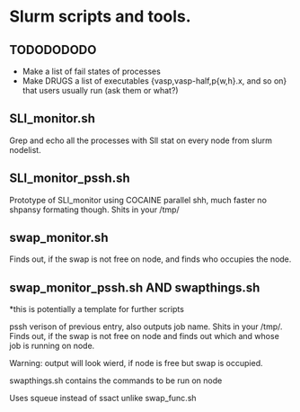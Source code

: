 # Slurm scripts and tools.

## TODODODODO

* Make a list of fail states of processes
* Make DRUGS a list of executables {vasp,vasp-half,p{w,h}.x, and so on} 
that users usually run (ask them or what?)

## SLl_monitor.sh

Grep and echo all the processes with Sll stat on every node from slurm nodelist.

## SLl_monitor_pssh.sh

Prototype of SLl_monitor using COCAINE parallel shh, much faster no shpansy formating though.
Shits in your /tmp/

## swap_monitor.sh

Finds out, if the swap is not free on node,
and finds who occupies the node.

## swap_monitor_pssh.sh AND swapthings.sh
*this is potentially a template for further scripts

pssh verison of previous entry, also outputs job name.
Shits in your /tmp/.
Finds out, if the swap is not free on node
and finds out which and whose job is running
on node.

Warning: output will look wierd, if node is free but swap is occupied.

swapthings.sh contains the commands to be run
on node

Uses squeue instead of ssact unlike swap_func.sh 
